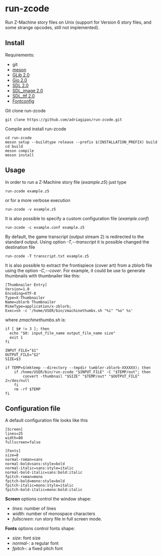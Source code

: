 # run-zcode
Run Z-Machine story files on Unix (support for Version 6 story files,
and some strange opcodes, still not implemented).

## Install

Requirements:
- git
- [meson](https://mesonbuild.com/)
- [GLib 2.0](https://gitlab.gnome.org/GNOME/glib/)
- [Gio 2.0](https://gitlab.gnome.org/GNOME/glib/)
- [SDL 2.0](https://github.com/libsdl-org/SDL)
- [SDL_image 2.0](https://github.com/libsdl-org/SDL_image)
- [SDL_ttf 2.0](https://github.com/libsdl-org/SDL_ttf)
- [Fontconfig](https://gitlab.freedesktop.org/fontconfig/fontconfig)

Git clone run-zcode
```
git clone https://github.com/adriagipas/run-zcode.git
```

Compile and install run-zcode
```
cd run-zcode
meson setup --buildtype release --prefix $(INSTALLATION_PREFIX) build
cd build
meson compile
meson install
```

## Usage

In order to run a Z-Machine story file (*example.z5*) just type
```
run-zcode example.z5
```
or for a more verbose execution
```
run-zcode -v example.z5
```

It is also possible to specify a custom configuration file (*example.conf*)
```
run-zcode -c example.conf example.z5
```

By default, the game transcript (output stream 2) is redirected to the
standard output. Using option *-T,--transcript* it is possible changed
the destination file
```
run-zcode -T transcript.txt example.z5
```

It is also possible to extract the frontispiece (cover art) from a
zblorb file using the option *-C,--cover*. For example, it could be
use to generate thumbnails with thumbnailer like this:
```
[Thumbnailer Entry]
Version=1.0
Encoding=UTF-8
Type=X-Thumbnailer
Name=zblorb Thumbnailer
MimeType=application/x-zblorb;
Exec=sh -c '/home/USER/bin/zmachinethumbs.sh "%i" "%o" %s'
```
where *zmachinethumbs.sh* is:
```
if [ $# != 3 ]; then
  echo "$0: input_file_name output_file_name size"
  exit 1
fi
 
INPUT_FILE="$1"
OUTPUT_FILE="$2"
SIZE=$3

if TEMP=$(mktemp --directory --tmpdir tumbler-zblorb-XXXXXX); then
    if /home/USER/bin/run-zcode "$INPUT_FILE" -C "$TEMP/out"; then
        convert -thumbnail "$SIZE" "$TEMP/out" "$OUTPUT_FILE" 2>/dev/null	
    fi
    rm -rf $TEMP
fi
```

## Configuration file

A default configuration file looks like this
```
[Screen]
lines=25
width=80
fullscreen=false

[Fonts]
size=8
normal-roman=sans
normal-bold=sans:style=bold
normal-italic=sans:style=italic
normal-bold-italic=sans:bold:italic
fpitch-roman=mono
fpitch-bold=mono:style=bold
fpitch-italic=mono:style=italic
fpitch-bold-italic=mono:bold:italic
```

**Screen** options control the window shape:
- *lines*: number of lines
- *width*: number of monospace characters
- *fullscreen*: run story file in full screen mode.

**Fonts** options control fonts shape:
- *size*: font size
- *normal-*: a regular font
- *fpitch-*: a fixed pitch font
